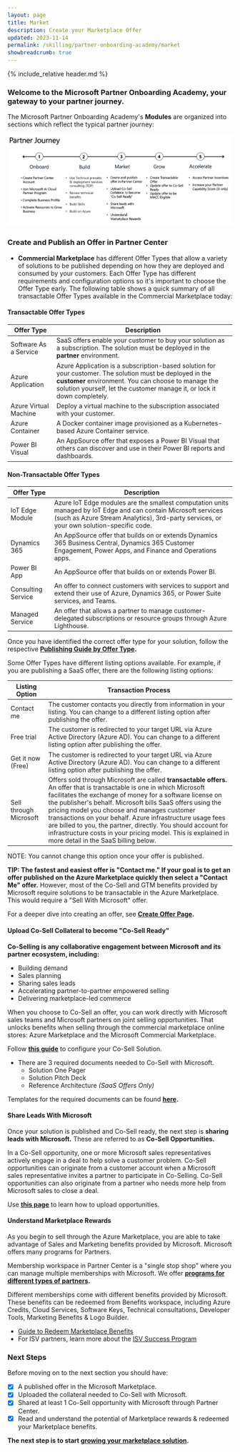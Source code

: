 ```yaml
---
layout: page
title: Market
description: Create your Marketplace Offer
updated: 2023-11-14
permalink: /skilling/partner-onboarding-academy/market
showbreadcrumb: true
---
```

{% include_relative header.md %}

### Welcome to the Microsoft Partner Onboarding Academy, your gateway to your partner journey.

The Microsoft Partner Onboarding Academy's **Modules** are organized into sections which reflect the typical partner journey:

![](../../../assets/partner-onboarding/partner-journey.png)

### Create and Publish an Offer in Partner Center

- **Commercial Marketplace** has different Offer Types that allow a variety of solutions to be published depending on how they are deployed and consumed by your customers. Each Offer Type has different requirements and configuration options so it's important to choose the Offer Type early. The following table shows a quick summary of all transactable Offer Types available in the Commercial Marketplace today:

#### Transactable Offer Types

| Offer Type   | Description |
| ----------- | ----------- |
| Software As a Service | SaaS offers enable your customer to buy your solution as a subscription. The solution must be deployed in the **partner** environment. |
| Azure Application | Azure Application is a subscription-based solution for your customer. The solution must be deployed in the **customer** environment. You can choose to manage the solution yourself, let the customer manage it, or lock it down completely. |
| Azure Virtual Machine | Deploy a virtual machine to the subscription associated with your customer. |
| Azure Container | A Docker container image provisioned as a Kubernetes-based Azure Container service. |
| Power BI Visual | An AppSource offer that exposes a Power BI Visual that others can discover and use in their Power BI reports and dashboards. |


#### Non-Transactable Offer Types

| Offer Type   | Description |
| ----------- | ----------- |
| IoT Edge Module | Azure IoT Edge modules are the smallest computation units managed by IoT Edge and can contain Microsoft services (such as Azure Stream Analytics), 3rd-party services, or your own solution-specific code. |
| Dynamics 365 | An AppSource offer that builds on or extends Dynamics 365 Business Central, Dynamics 365 Customer Engagement, Power Apps, and Finance and Operations apps. |
| Power BI App | An AppSource offer that builds on or extends Power BI. |
| Consulting Service | An offer to connect customers with services to support and extend their use of Azure, Dynamics 365, or Power Suite services, and Teams. |
| Managed Service | An offer that allows a partner to manage customer-delegated subscriptions or resource groups through Azure Lighthouse. |

Once you have identified the correct offer type for your solution, follow the respective **[Publishing Guide by Offer Type](https://learn.microsoft.com/en-us/partner-center/marketplace/publisher-guide-by-offer-type).**


Some Offer Types have different listing options available. For example, if you are publishing a SaaS offer, there are the following listing options:
       
| Listing Option | Transaction Process |
| ----------- | ----------- |
| Contact me | The customer contacts you directly from information in your listing. You can change to a different listing option after publishing the offer. |
| Free trial | The customer is redirected to your target URL via Azure Active Directory (Azure AD). You can change to a different listing option after publishing the offer. |  
| Get it now (Free) | The customer is redirected to your target URL  via Azure Active Directory (Azure AD). You can change to a different listing option after publishing the offer. |
| Sell through Microsoft | Offers sold through Microsoft are called **transactable offers.** An offer that is transactable is one in which Microsoft facilitates the exchange of money for a software license on the publisher's behalf. Microsoft bills SaaS offers using the pricing model you choose and manages customer transactions on your behalf. Azure infrastructure usage fees are billed to you, the partner, directly. You should account for infrastructure costs in your pricing model. This is explained in more detail in the SaaS billing below. |  

NOTE: You cannot change this option once your offer is published.

**TIP: The fastest and easiest offer is "Contact me." If your goal is to get an offer published on the Azure Marketplace quickly then select a "Contact Me" offer.** However, most of the Co-Sell and GTM benefits provided by Microsoft require solutions to be transactable in the Azure Marketplace. This would require a "Sell With Microsoft" offer.

For a deeper dive into creating an offer, see **[Create Offer Page](/PartnerResources/skilling/partner-onboarding-academy/create-offer).**

#### Upload Co-Sell Collateral to become "Co-Sell Ready"

**Co-Selling is any collaborative engagement between Microsoft and its partner ecosystem, including:**

- Building demand 
- Sales planning
- Sharing sales leads
- Accelerating partner-to-partner empowered selling
- Delivering marketplace-led commerce
    
When you choose to Co-Sell an offer, you can work directly with Microsoft sales teams and Microsoft partners on joint selling opportunities. That unlocks benefits when selling through the commercial marketplace online stores: Azure Marketplace and the Microsoft Commercial Marketplace.

Follow **[this guide](https://learn.microsoft.com/en-us/partner-center/co-sell-configure)** to configure your Co-Sell Solution.

- There are 3 required documents needed to Co-Sell with Microsoft.  
    - Solution One Pager  
    - Solution Pitch Deck   
    - Reference Architecture *(SaaS Offers Only)*
    
Templates for the required documents can be found **[here](https://learn.microsoft.com/en-us/partner-center/co-sell-configure#documents-that-support-co-sell).**

#### Share Leads With Microsoft

Once your solution is published and Co-Sell ready, the next step is **sharing leads with Microsoft.** These are referred to as **Co-Sell Opportunities.**

In a Co-Sell opportunity, one or more Microsoft sales representatives actively engage in a deal to help solve a customer problem. Co-Sell opportunities can originate from a customer account when a Microsoft sales representative invites a partner to participate in Co-Selling. Co-Sell opportunities can also originate from a partner who needs more help from Microsoft sales to close a deal.

Use **[this page](https://learn.microsoft.com/en-us/partner-center/manage-co-sell-opportunities)** to learn how to upload opportunities.

#### Understand Marketplace Rewards

As you begin to sell through the Azure Marketplace, you are able to take advantage of Sales and Marketing benefits provided by Microsoft. Microsoft offers many programs for Partners. 

Membership workspace in Partner Center is a "single stop shop" where you can manage multiple memberships with Microsoft. We offer **[programs for different types of partners](https://learn.microsoft.com/en-us/partner-center/mpn-overview#explore-different-tracks).** 

Different memberships come with different benefits provided by Microsoft. These benefits can be redeemed from Benefits workspace, including Azure Credits, Cloud Services, Software Keys, Technical consultations, Developer Tools, Marketing Benefits & Logo Builder.

  - [Guide to Redeem Marketplace Benefits](https://learn.microsoft.com/en-us/partner-center/mpn-learn-about-go-to-market-benefits)  
  - For ISV partners, learn more about the [ISV Success Program](https://onedrive.live.com/view.aspx?resid=6C423AE231DA44BB!2126&ithint=file%2cpptx&wdo=2&authkey=!AN7rkGIrJ72JoMs) 

### Next Steps
Before moving on to the next section you should have: 
-  [x] A published offer in the Microsoft Marketplace.
-  [x] Uploaded the collateral needed to Co-Sell with Microsoft.
-  [x] Shared at least 1 Co-Sell opportunity with Microsoft through Partner Center.
-  [x] Read and understand the potential of Marketplace rewards & redeemed your Marketplace benefits.

**The next step is to start [growing your marketplace solution](/PartnerResources/skilling/partner-onboarding-academy/grow).**